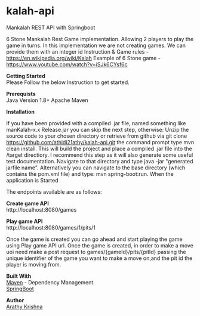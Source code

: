 # kalah-api
Mankalah REST API with Springboot

6 Stone Mankalah Rest Game implementation. Allowing 2 players to play the game in turns.
In this implementation we are not creating games. We can provide them with an integer id
Instruction & Game rules  - https://en.wikipedia.org/wiki/Kalah
Example of 6 Stone game - https://www.youtube.com/watch?v=iSJk6CYsf6c 

<B>Getting Started</B> </br>
Please Follow the below Instruction to get started.


<B>Prerequists</B> </br>
Java Version 1.8+ Apache Maven </br>

<B>Installation </B> </br>

If you have been provided with a compiled .jar file, named something like manKalah-x.x Release.jar you can skip the next step, otherwise:
Unzip the source code to your chosen directory or retrieve from github via git clone https://github.com/athidi21athy/kalah-api.git the command prompt type mvn clean install. This will build the project and place a compiled .jar file into the /target directiory. I recommend this step as it will also generate some useful test documentation. Navigate to that directory and type java -jar "generated jarfile name". Alternatively you can navigate to the base directory (which contains the pom.xml file) and type: mvn spring-boot:run.
When the application is Started

The endpoints available are as follows:

<B>Create game API </B></br>
http://localhost:8080/games </br>

<B>Play game API</B> </br>
http://localhost:8080/games/1/pits/1 </br>

Once the game is created you can go ahead and start playing the game using Play game API url.
Once the game is created, in order to make a move uoi need make a post request to games/{gameId}/pits/{pitId} passing the unique identifier of the game you want to make a move on,and the pit id the player is moving from. </br>


<B>Built With</B></br>
[Maven](https://maven.apache.org/) - Dependency Management </br>
[SpringBoot](https://spring.io/projects/spring-boot)

<B>Author</B></br>
[Arathy Krishna](krish.athy@gmail.com)
